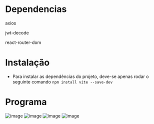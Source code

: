 # Dependencias
axios

jwt-decode

react-router-dom
# Instalação
- Para instalar as dependências do projeto, deve-se apenas rodar o seguinte comando
`npm install vite --save-dev`

# Programa
![image](https://github.com/user-attachments/assets/f936fbae-9c01-445e-a50e-6c983979b531)
![image](https://github.com/user-attachments/assets/64ede639-8d7e-4472-bdc6-3c3d72e068bf)
![image](https://github.com/user-attachments/assets/6dea2925-b07c-4d6a-ac76-a95ebcc6f212)
![image](https://github.com/user-attachments/assets/43b0ce06-0085-4983-9d28-bb61783e37db)

